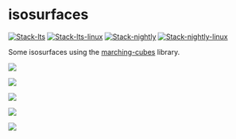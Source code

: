 # isosurfaces

<!-- badges: start -->
[![Stack-lts](https://github.com/stla/isosurfaces/actions/workflows/Stack-lts.yml/badge.svg)](https://github.com/stla/isosurfaces/actions/workflows/Stack-lts.yml)
[![Stack-lts-linux](https://github.com/stla/isosurfaces/actions/workflows/Stack-lts-linux.yml/badge.svg)](https://github.com/stla/isosurfaces/actions/workflows/Stack-lts-linux.yml)
[![Stack-nightly](https://github.com/stla/isosurfaces/actions/workflows/Stack-nightly.yml/badge.svg)](https://github.com/stla/isosurfaces/actions/workflows/Stack-nightly.yml)
[![Stack-nightly-linux](https://github.com/stla/isosurfaces/actions/workflows/Stack-nightly-linux.yml/badge.svg)](https://github.com/stla/isosurfaces/actions/workflows/Stack-nightly-linux.yml)
<!-- badges: end -->

Some isosurfaces using the [marching-cubes](https://github.com/stla/marching-cubes) library.


![](gallery/invader.gif)

![](gallery/spiderCage.gif)

![](gallery/mandelbulb.gif)

![](gallery/barthSextic.gif)

![](gallery/goursat.gif)